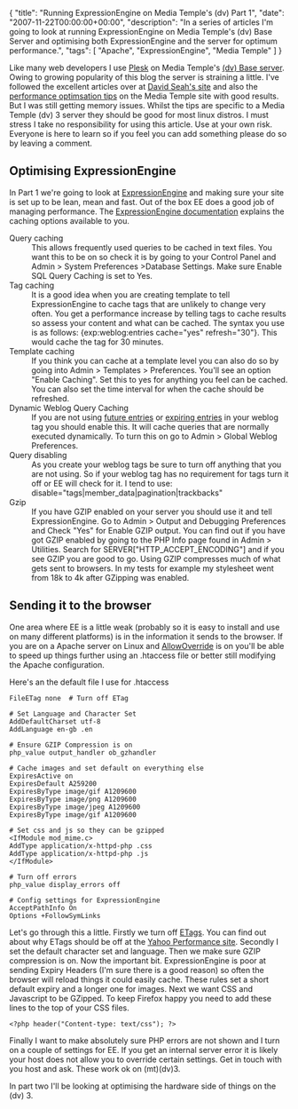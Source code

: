 {
  "title": "Running ExpressionEngine on Media Temple's (dv) Part 1",
  "date": "2007-11-22T00:00:00+00:00",
  "description": "In a series of articles I'm going to look at running ExpressionEngine on Media Temple's (dv) Base Server and optimising both ExpressionEngine and the server for optimum performance.",
  "tags": [
    "Apache",
    "ExpressionEngine",
    "Media Temple"
  ]
}

Like many web developers I use [Plesk][1] on Media Temple's [(dv) Base server][2]. Owing to growing popularity of this blog the server is straining a little. I've followed the excellent articles over at [David Seah's site][3] and also the [performance optimsation tips][4] on the Media Temple site with good results. But I was still getting memory issues. Whilst the tips are specific to a Media Temple (dv) 3 server they should be good for most linux distros. I must stress I take no responsibility for using this article. Use at your own risk. Everyone is here to learn so if you feel you can add something please do so by leaving a comment. 

## Optimising ExpressionEngine

In Part 1 we're going to look at [ExpressionEngine][5] and making sure your site is set up to be lean, mean and fast. Out of the box EE does a good job of managing performance. The [ExpressionEngine documentation][6] explains the caching options available to you. 

<dl>
<dt>Query caching</dt>

<dd>This allows frequently used queries to be cached in text files. You want this to be on so check it is by going to your Control Panel and Admin > System Preferences >Database Settings. Make sure Enable SQL Query Caching is set to Yes.</dd>

<dt>Tag caching</dt>

<dd>It is a good idea when you are creating template to tell ExpressionEngine to cache tags that are unlikely to change very often. You get a performance increase by telling tags to cache results so assess your content and what can be cached. The syntax you use is as follows: {exp:weblog:entries cache="yes" refresh="30"}. This would cache the tag for 30 minutes.</dd>

<dt>Template caching</dt>

<dd>If you think you can cache at a template level you can also do so by going into Admin > Templates > Preferences. You'll see an option "Enable Caching". Set this to yes for anything you feel can be cached. You can also set the time interval for when the cache should be refreshed.</dd>

<dt>Dynamic Weblog Query Caching</dt>

<dd>If you are not using <a href="http://expressionengine.com/docs/modules/weblog/parameters.html#par_show_future_entries">future entries</a> or <a href=" http://expressionengine.com/docs/modules/weblog/parameters.html#par_show_expired">expiring entries</a> in your weblog tag you should enable this. It will cache queries that are normally executed dynamically. To turn this on go to Admin > Global Weblog Preferences.</dd>

<dt>Query disabling</dt>

<dd>As you create your weblog tags be sure to turn off anything that you are not using. So if your weblog tag has no requirement for tags turn it off or EE will check for it. I tend to use: disable="tags|member_data|pagination|trackbacks"</dd> 

<dt>Gzip</dt>

<dd>If you have GZIP enabled on your server you should use it and tell ExpressionEngine. Go to Admin > Output and Debugging Preferences and Check "Yes" for Enable GZIP output. You can find out if you have got GZIP enabled by going to the PHP Info page found in Admin > Utilities. Search for SERVER["HTTP_ACCEPT_ENCODING"] and if you see GZIP you are good to go. Using GZIP compresses much of what gets sent to browsers. In my tests for example my stylesheet went from 18k to 4k after GZipping was enabled.</dd> 
</dl>

## Sending it to the browser

One area where EE is a little weak (probably so it is easy to install and use on many different platforms) is in the information it sends to the browser. If you are on a Apache server on Linux and [AllowOverride][7] is on you'll be able to speed up things further using an .htaccess file or better still modifying the Apache configuration.

Here's an the default file I use for .htaccess 

    FileETag none  # Turn off ETag 

    # Set Language and Character Set
    AddDefaultCharset utf-8
    AddLanguage en-gb .en

    # Ensure GZIP Compression is on
    php_value output_handler ob_gzhandler

    # Cache images and set default on everything else
    ExpiresActive on 
    ExpiresDefault A259200
    ExpiresByType image/gif A1209600 
    ExpiresByType image/png A1209600 
    ExpiresByType image/jpeg A1209600 
    ExpiresByType image/gif A1209600

    # Set css and js so they can be gzipped
    <IfModule mod_mime.c>
    AddType application/x-httpd-php .css
    AddType application/x-httpd-php .js
    </IfModule>

    # Turn off errors
    php_value display_errors off

    # Config settings for ExpressionEngine
    AcceptPathInfo On
    Options +FollowSymLinks

Let's go through this a little. Firstly we turn off [ETags][8]. You can find out about why ETags should be off at the [Yahoo Performance site][9]. Secondly I set the default character set and language. Then we make sure GZIP compression is on. Now the important bit. ExpressionEngine is poor at sending Expiry Headers (I'm sure there is a good reason) so often the browser will reload things it could easily cache. These rules set a short default expiry and a longer one for images. Next we want CSS and Javascript to be GZipped. To keep Firefox happy you need to add these lines to the top of your CSS files. 

    <?php header("Content-type: text/css"); ?>

Finally I want to make absolutely sure PHP errors are not shown and I turn on a couple of settings for EE. If you get an internal server error it is likely your host does not allow you to override certain settings. Get in touch with you host and ask. These work ok on (mt)(dv)3.

In part two I'll be looking at optimising the hardware side of things on the (dv) 3.

 [1]: http://www.swsoft.com/plesk/
 [2]: http://www.mediatemple.net/webhosting/dv/
 [3]: http://davidseah.com/
 [4]: http://kb.mediatemple.net/article.php?id=771
 [5]: http://expressionengine.com/
 [6]: http://expressionengine.com/docs/general/caching.html
 [7]: http://httpd.apache.org/docs/2.2/mod/core.html#allowoverride
 [8]: http://en.wikipedia.org/wiki/HTTP_ETag
 [9]: http://developer.yahoo.com/performance/rules.html#etags
